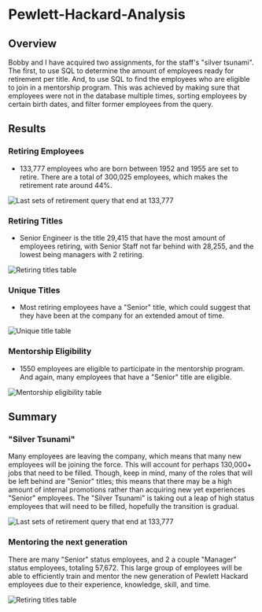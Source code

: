 # Pewlett-Hackard-Analysis

## Overview
Bobby and I have acquired two assignments, for the staff's "silver tsunami". The first, to use SQL to determine the amount of employees ready for retirement per title. And, to use SQL to find the employees who are eligible to join in a mentorship program. This was achieved by making sure that employees were not in the database multiple times, sorting employees by certain birth dates, and filter former employees from the query.

## Results
### Retiring Employees
- 133,777 employees who are born between 1952 and 1955 are set to retire. There are a total of 300,025 employees, which makes the retirement rate around 44%. 

![Last sets of retirement query that end at 133,777](https://github.com/Kisdigimonde/Pewlett-Hackard-Analysis/blob/main/retirement_info_ss.png)

### Retiring Titles
- Senior Engineer is the title 29,415 that have the most amount of employees retiring, with Senior Staff not far behind with 28,255, and the lowest being managers with 2 retiring. 

![Retiring titles table](https://github.com/Kisdigimonde/Pewlett-Hackard-Analysis/blob/main/retiring_titles_ss.png)

### Unique Titles
- Most retiring employees have a "Senior" title, which could suggest that they have been at the company for an extended amout of time. 

![Unique title table](https://github.com/Kisdigimonde/Pewlett-Hackard-Analysis/blob/main/unique_titles_ss.png)

### Mentorship Eligibility
- 1550 employees are eligible to participate in the mentorship program. And again, many employees that have a "Senior" title are eligible.

![Mentorship eligibility table](https://github.com/Kisdigimonde/Pewlett-Hackard-Analysis/blob/main/mentorship_ss.png)

## Summary
### "Silver Tsunami"
Many employees are leaving the company, which means that many new employees will be joining the force. This will account for perhaps 130,000+ jobs that need to be filled. Though, keep in mind, many of the roles that will be left behind are "Senior" titles; this means that there may be a high amount of internal promotions rather than acquiring new yet experiences "Senior" employees. The "Silver Tsunami" is taking out a leap of high status employees that will need to be filled, hopefully the transition is gradual.

![Last sets of retirement query that end at 133,777](https://github.com/Kisdigimonde/Pewlett-Hackard-Analysis/blob/main/retirement_info_ss.png)

### Mentoring the next generation
There are many "Senior" status employees, and 2 a couple "Manager" status employees, totaling 57,672. This large group of employees will be able to efficiently train and mentor the new generation of Pewlett Hackard employees due to their experience, knowledge, skill, and time. 

![Retiring titles table](https://github.com/Kisdigimonde/Pewlett-Hackard-Analysis/blob/main/retiring_titles_ss.png)
